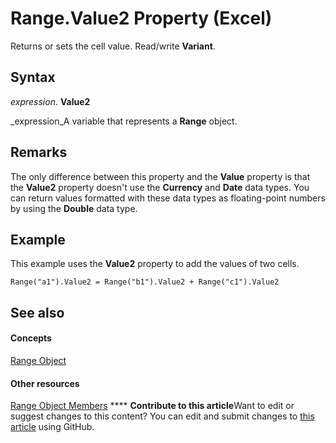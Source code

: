 
# Range.Value2 Property (Excel)

Returns or sets the cell value. Read/write  **Variant**.


## Syntax

 _expression_. **Value2**

 _expression_A variable that represents a  **Range** object.


## Remarks

The only difference between this property and the  **Value** property is that the **Value2** property doesn't use the **Currency** and **Date** data types. You can return values formatted with these data types as floating-point numbers by using the **Double** data type.


## Example

This example uses the  **Value2** property to add the values of two cells.


```
Range("a1").Value2 = Range("b1").Value2 + Range("c1").Value2
```


## See also


#### Concepts


 [Range Object](b8207778-0dcc-4570-1234-f130532cc8cd.md)
#### Other resources


 [Range Object Members](4336bf81-1e63-7e44-1792-baf366a027a7.md)
****   **Contribute to this article**Want to edit or suggest changes to this content? You can edit and submit changes to  [this article](https://github.com/jhershey00/VBA_Excel_Test/OpenXMLCon/articles/0a5d7e6f-2886-5048-66ad-a5078e3465e7.md) using GitHub.

